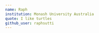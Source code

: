 ```yaml
---
name: Raph
institution: Monash University Australia
quote: I like turtles
github_user: raphsutti
---
```

